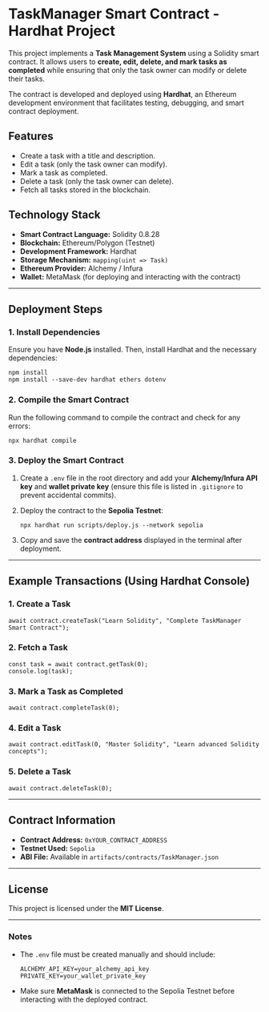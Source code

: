 # TaskManager Smart Contract - Hardhat Project  

This project implements a **Task Management System** using a Solidity smart contract. It allows users to **create, edit, delete, and mark tasks as completed** while ensuring that only the task owner can modify or delete their tasks.  

The contract is developed and deployed using **Hardhat**, an Ethereum development environment that facilitates testing, debugging, and smart contract deployment.  

## Features  

- Create a task with a title and description.  
- Edit a task (only the task owner can modify).  
- Mark a task as completed.  
- Delete a task (only the task owner can delete).  
- Fetch all tasks stored in the blockchain.  

## Technology Stack  

- **Smart Contract Language:** Solidity 0.8.28  
- **Blockchain:** Ethereum/Polygon (Testnet)  
- **Development Framework:** Hardhat  
- **Storage Mechanism:** `mapping(uint => Task)`  
- **Ethereum Provider:** Alchemy / Infura  
- **Wallet:** MetaMask (for deploying and interacting with the contract)  

---

## Deployment Steps  

### 1. Install Dependencies  

Ensure you have **Node.js** installed. Then, install Hardhat and the necessary dependencies:  

```shell
npm install
npm install --save-dev hardhat ethers dotenv
```

### 2. Compile the Smart Contract  

Run the following command to compile the contract and check for any errors:  

```shell
npx hardhat compile
```

### 3. Deploy the Smart Contract  

1. Create a `.env` file in the root directory and add your **Alchemy/Infura API key** and **wallet private key** (ensure this file is listed in `.gitignore` to prevent accidental commits).  
   
2. Deploy the contract to the **Sepolia Testnet**:  

   ```shell
   npx hardhat run scripts/deploy.js --network sepolia
   ```

3. Copy and save the **contract address** displayed in the terminal after deployment.  

---

## Example Transactions (Using Hardhat Console)  

### 1. Create a Task  

```shell
await contract.createTask("Learn Solidity", "Complete TaskManager Smart Contract");
```

### 2. Fetch a Task  

```shell
const task = await contract.getTask(0);
console.log(task);
```

### 3. Mark a Task as Completed  

```shell
await contract.completeTask(0);
```

### 4. Edit a Task  

```shell
await contract.editTask(0, "Master Solidity", "Learn advanced Solidity concepts");
```

### 5. Delete a Task  

```shell
await contract.deleteTask(0);
```

---

## Contract Information  

- **Contract Address:** `0xYOUR_CONTRACT_ADDRESS`  
- **Testnet Used:** `Sepolia`  
- **ABI File:** Available in `artifacts/contracts/TaskManager.json`  

---

## License  

This project is licensed under the **MIT License**.  

---

### Notes  

- The `.env` file must be created manually and should include:  
  ```
  ALCHEMY_API_KEY=your_alchemy_api_key
  PRIVATE_KEY=your_wallet_private_key
  ```
- Make sure **MetaMask** is connected to the Sepolia Testnet before interacting with the deployed contract.  
